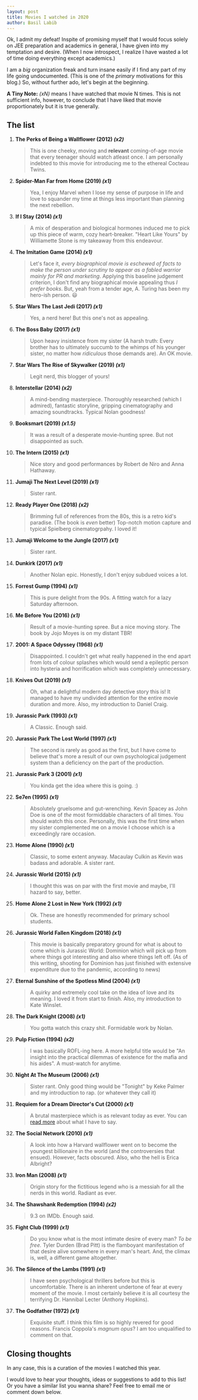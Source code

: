 ```yaml
---
layout: post
title: Movies I watched in 2020
author: Basil Labib
---
```


Ok, I admit my defeat! Inspite of promising myself that I would focus solely on JEE preparation and academics in general, I have given into my temptation and desire. (When I now introspect, I realize I have wasted a lot of time doing everything except academics.)   

I am a _big_ organization freak and turn insane easily if I find any part of my life going undocumented. (This is one of the _primary_ motivations for this blog.) So, without further ado, let's begin at the beginning.   


**A Tiny Note:** _(xN)_ means I have watched that movie N times. This is not sufficient info, however, to conclude that I have liked that movie proportionately but it is true generally.  


## The list   

1. **The Perks of Being a Wallflower (2012) _(x2)_**

	> This is one cheeky, moving and **relevant** coming-of-age movie that every teenager should watch atleast once. I am personally indebted to this movie for introducing me to the ethereal Cocteau Twins.   

2. **Spider-Man Far from Home (2019) _(x1)_**

	> Yea, I enjoy Marvel when I lose my sense of purpose in life and love to squander my time at things less important than planning the next rebellion.   

3. **If I Stay (2014) _(x1)_**

	> A mix of desperation and biological hormones induced me to pick up this piece of warm, cozy heart-breaker. "Heart Like Yours" by Williamette Stone is my takeaway from this endeavour.  

4. **The Imitation Game (2014) _(x1)_**

	> Let's face it, _every biographical movie is eschewed of facts to make the person under scrutiny to appear as a fabled warrior mainly for PR and marketing_. Applying this baseline judgement criterion, I don't find any biographical movie appealing thus _I prefer books_. But, yeah from a tender age, A. Turing has been my hero-ish person. :smiley:   

5. **Star Wars The Last Jedi (2017) _(x1)_**

	> Yes, a nerd here! But this one's not as appealing.   

6. **The Boss Baby (2017) _(x1)_**

	> Upon heavy insistence from my sister (A harsh truth: Every brother has to ultimately succumb to the whimps of his younger sister, no matter how _ridiculous_ those demands are). An OK movie.  

7. **Star Wars The Rise of Skywalker (2019) _(x1)_**

	> Legit nerd, this blogger of yours!

8. **Interstellar (2014) _(x2)_**

	> A mind-bending masterpiece. Thoroughly researched (which I admired), fantastic storyline, gripping cinematography and amazing soundtracks. Typical Nolan goodness!   

9. **Booksmart (2019) _(x1.5)_**

	> It was a result of a desperate movie-hunting spree. But not disappointed as such.  

10. **The Intern (2015) _(x1)_**

	> Nice story and good performances by Robert de Niro and Anna Hathaway.   

11. **Jumaji The Next Level (2019) _(x1)_**

	> Sister rant.   

12. **Ready Player One (2018) _(x2)_**

	> Brimming full of references from the 80s, this is a retro kid's paradise. (The book is _even_ better) Top-notch motion capture and typical Spielberg cinematogrpahy. I loved it!   

13. **Jumaji Welcome to the Jungle (2017) _(x1)_**

	> Sister rant.   

14. **Dunkirk (2017) _(x1)_**

	> Another Nolan epic. Honestly, I don't enjoy subdued voices a lot.  

15. **Forrest Gump (1994) _(x1)_**

	> This is pure delight from the 90s. A fitting watch for a lazy Saturday afternoon.   

16. **Me Before You (2016) _(x1)_**

	> Result of a movie-hunting spree. But a nice moving story. The book by Jojo Moyes is on my distant TBR!   

17. **2001: A Space Odyssey (1968) _(x1)_**

	> Disappointed. I couldn't get what really happened in the end apart from lots of colour splashes which would send a epileptic person into hysteria and horrification which was completely unnecessary.   

18. **Knives Out (2019) _(x1)_**

	> Oh, what a delightful modern day detective story this is! It managed to have my undivided attention for the entire movie duration and more. Also, my introduction to Daniel Craig.   

19. **Jurassic Park (1993) _(x1)_**

	> A Classic. Enough said.  

20. **Jurassic Park The Lost World (1997) _(x1)_**

	> The second is rarely as good as the first, but I have come to believe that's more a result of our own psychological judgement system than a deficiency on the part of the production.  

21. **Jurassic Park 3 (2001) _(x1)_**

	> You kinda get the idea where this is going. :)  

22. **Se7en (1995) _(x1)_**

	> Absolutely gruelsome and gut-wrenching. Kevin Spacey as John Doe is one of _the_ most formiddable characters of all times. You should watch this once. Personally, this was the first time when my sister complemented me on a movie I choose which is a exceedingly rare occasion.  

23. **Home Alone (1990) _(x1)_**

	> Classic, to some extent anyway. Macaulay Culkin as Kevin was badass and adorable. A sister rant.  

24. **Jurassic World (2015) _(x1)_**

	> I thought this was on par with the first movie and maybe, I'll hazard to say, better.  

25. **Home Alone 2 Lost in New York (1992) _(x1)_**

	> Ok. These are honestly recommended for primary school students.  

26. **Jurassic World Fallen Kingdom (2018) _(x1)_**

	> This movie is basically preparatory ground for what is about to come which is Jurassic World: Dominion which will pick up from where things got interesting and also where things left off. (As of this writing, shooting for Dominion has just finished with extensive expenditure due to the pandemic, according to news)   

27. **Eternal Sunshine of the Spotless Mind (2004) _(x1)_**

	> A quirky and extremely cool take on the idea of love and its meaning. I loved it from start to finish. Also, my introduction to Kate Winslet.  

28. **The Dark Knight (2008) _(x1)_**

	> You gotta watch this crazy shit. Formidable work by Nolan.  

29. **Pulp Fiction (1994) _(x2)_**

	> I was basically ROFL-ing here. A more helpful title would be "An insight into the practical dilemmas of existence for the mafia and his aides". A must-watch for anytime.  

30. **Night At The Museum (2006) _(x1)_**

	> Sister rant. Only good thing would be "Tonight" by Keke Palmer and my introduction to rap. (or whatever they call it)   

31. **Requiem for a Dream Director's Cut (2000) _(x1)_**

	> A brutal masterpiece which is as relevant today as ever. You can [read more][dream] about what I have to say.  

32. **The Social Network (2010) _(x1)_**

	> A look into how a Harvard wallflower went on to become the youngest billionaire in the world (and the controversies that ensued). However, facts obscured. Also, who the hell is Erica Albright?   

33. **Iron Man (2008) _(x1)_**

	> Origin story for the fictitious legend who is a messiah for all the nerds in this world. Radiant as ever.   

34. **The Shawshank Redemption (1994) _(x2)_**

	> 9.3 on IMDb. Enough said.   

35. **Fight Club (1999) _(x1)_**

	> Do you know what is the most intimate desire of every man? _To be free._ Tyler Durden (Brad Pitt) is the flamboyant manifestation of that desire alive somewhere in every man's heart. And, the climax is, well, a different game altogether.   

36. **The Silence of the Lambs (1991) _(x1)_**

	> I have seen psychological thrillers before but this is uncomfortable. There is an inherent undertone of fear at every moment of the movie. I most certainly believe it is all courtesy the terrifying Dr. Hannibal Lecter (Anthony Hopkins).      

37. **The Godfather (1972) _(x1)_**

	> Exquisite stuff. I think this film is so highly revered for good reasons. Francis Coppola's _magnum opus_? I am too unqualified to comment on that.    



## Closing thoughts   

In any case, this is a curation of the movies I watched this year.     

I would love to hear your thoughts, ideas or suggestions to add to this list! Or you have a similar list you wanna share? Feel free to email me or comment down below.     

[dream]: /requiem-for-a-dream-a-melancholic-masterpiece
